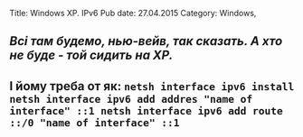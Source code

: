 Title: Windows XP. IPv6
Pub date: 27.04.2015
Category: Windows, 

_Всі там будемо, нью-вейв, так сказать. А хто не буде - той сидить на XP._
-----

І йому треба от як:
`netsh interface ipv6 install
netsh interface ipv6 add addres "name of interface" ::1
netsh interface ipv6 add route ::/0 "name of interface" ::1`
-----